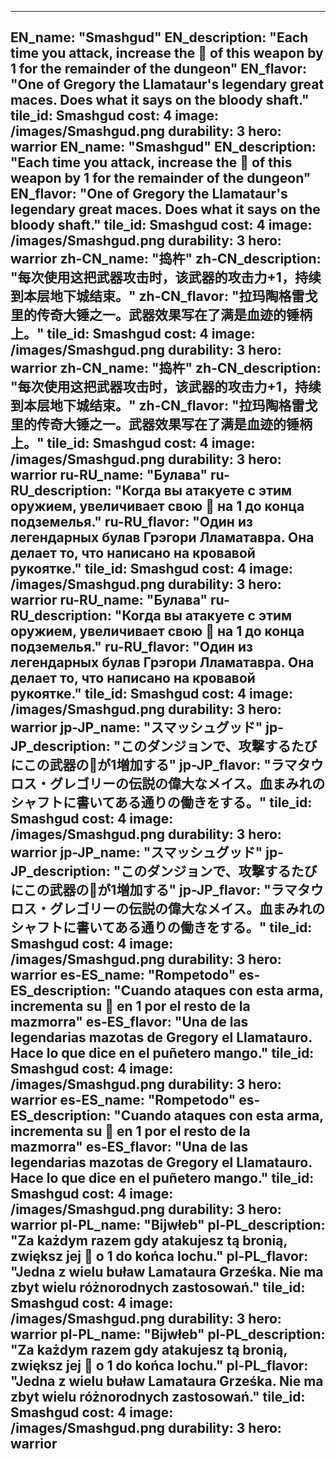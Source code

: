---

EN_name: "Smashgud"
EN_description: "Each time you attack, increase the 🔸 of this weapon by 1 for the remainder of the dungeon"
EN_flavor: "One of Gregory the Llamataur's legendary great maces. Does what it says on the bloody shaft."
tile_id: Smashgud
cost: 4
image: /images/Smashgud.png
durability: 3
hero: warrior
EN_name: "Smashgud"
EN_description: "Each time you attack, increase the 🔸 of this weapon by 1 for the remainder of the dungeon"
EN_flavor: "One of Gregory the Llamataur's legendary great maces. Does what it says on the bloody shaft."
tile_id: Smashgud
cost: 4
image: /images/Smashgud.png
durability: 3
hero: warrior
zh-CN_name: "捣杵"
zh-CN_description: "每次使用这把武器攻击时，该武器的攻击力+1，持续到本层地下城结束。"
zh-CN_flavor: "拉玛陶格雷戈里的传奇大锤之一。武器效果写在了满是血迹的锤柄上。"
tile_id: Smashgud
cost: 4
image: /images/Smashgud.png
durability: 3
hero: warrior
zh-CN_name: "捣杵"
zh-CN_description: "每次使用这把武器攻击时，该武器的攻击力+1，持续到本层地下城结束。"
zh-CN_flavor: "拉玛陶格雷戈里的传奇大锤之一。武器效果写在了满是血迹的锤柄上。"
tile_id: Smashgud
cost: 4
image: /images/Smashgud.png
durability: 3
hero: warrior
ru-RU_name: "Булава"
ru-RU_description: "Когда вы атакуете с этим оружием, увеличивает свою 🔸 на 1 до конца подземелья."
ru-RU_flavor: "Один из легендарных булав Грэгори Лламатавра. Она делает то, что написано на кровавой рукоятке."
tile_id: Smashgud
cost: 4
image: /images/Smashgud.png
durability: 3
hero: warrior
ru-RU_name: "Булава"
ru-RU_description: "Когда вы атакуете с этим оружием, увеличивает свою 🔸 на 1 до конца подземелья."
ru-RU_flavor: "Один из легендарных булав Грэгори Лламатавра. Она делает то, что написано на кровавой рукоятке."
tile_id: Smashgud
cost: 4
image: /images/Smashgud.png
durability: 3
hero: warrior
jp-JP_name: "スマッシュグッド"
jp-JP_description: "このダンジョンで、攻撃するたびにこの武器の🔸が1増加する"
jp-JP_flavor: "ラマタウロス・グレゴリーの伝説の偉大なメイス。血まみれのシャフトに書いてある通りの働きをする。"
tile_id: Smashgud
cost: 4
image: /images/Smashgud.png
durability: 3
hero: warrior
jp-JP_name: "スマッシュグッド"
jp-JP_description: "このダンジョンで、攻撃するたびにこの武器の🔸が1増加する"
jp-JP_flavor: "ラマタウロス・グレゴリーの伝説の偉大なメイス。血まみれのシャフトに書いてある通りの働きをする。"
tile_id: Smashgud
cost: 4
image: /images/Smashgud.png
durability: 3
hero: warrior
es-ES_name: "Rompetodo"
es-ES_description: "Cuando ataques con esta arma, incrementa su 🔸 en 1 por el resto de la mazmorra"
es-ES_flavor: "Una de las legendarias mazotas de Gregory el Llamatauro. Hace lo que dice en el puñetero mango."
tile_id: Smashgud
cost: 4
image: /images/Smashgud.png
durability: 3
hero: warrior
es-ES_name: "Rompetodo"
es-ES_description: "Cuando ataques con esta arma, incrementa su 🔸 en 1 por el resto de la mazmorra"
es-ES_flavor: "Una de las legendarias mazotas de Gregory el Llamatauro. Hace lo que dice en el puñetero mango."
tile_id: Smashgud
cost: 4
image: /images/Smashgud.png
durability: 3
hero: warrior
pl-PL_name: "Bijwłeb"
pl-PL_description: "Za każdym razem gdy atakujesz tą bronią, zwiększ jej 🔸 o 1 do końca lochu."
pl-PL_flavor: "Jedna z wielu buław Lamataura Grześka. Nie ma zbyt wielu różnorodnych zastosowań."
tile_id: Smashgud
cost: 4
image: /images/Smashgud.png
durability: 3
hero: warrior
pl-PL_name: "Bijwłeb"
pl-PL_description: "Za każdym razem gdy atakujesz tą bronią, zwiększ jej 🔸 o 1 do końca lochu."
pl-PL_flavor: "Jedna z wielu buław Lamataura Grześka. Nie ma zbyt wielu różnorodnych zastosowań."
tile_id: Smashgud
cost: 4
image: /images/Smashgud.png
durability: 3
hero: warrior
---
